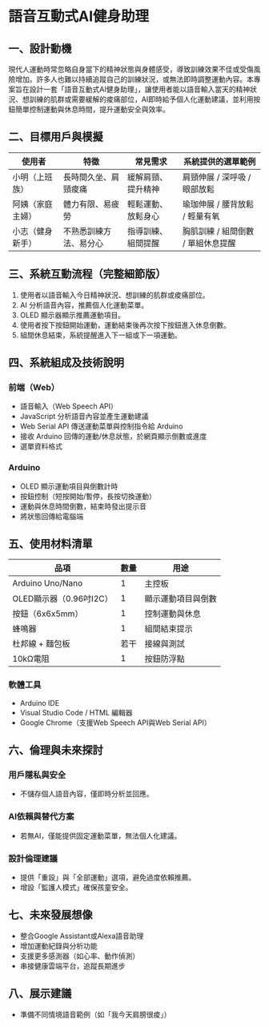 # 語音互動式AI健身助理

## 一、設計動機
現代人運動時常忽略自身當下的精神狀態與身體感受，導致訓練效果不佳或受傷風險增加。許多人也難以持續追蹤自己的訓練狀況，或無法即時調整運動內容。本專案旨在設計一套「語音互動式AI健身助理」，讓使用者能以語音輸入當天的精神狀況、想訓練的肌群或需要緩解的痠痛部位，AI即時給予個人化運動建議，並利用按鈕簡單控制運動與休息時間，提升運動安全與效率。

## 二、目標用戶與模擬
| 使用者         | 特徵                 | 常見需求           | 系統提供的選單範例         |
|--------------|--------------------|------------------|------------------------|
| 小明（上班族）   | 長時間久坐、肩頸痠痛      | 緩解肩頸、提升精神      | 肩頸伸展 / 深呼吸 / 眼部放鬆   |
| 阿姨（家庭主婦）  | 體力有限、易疲勞         | 輕鬆運動、放鬆身心      | 瑜珈伸展 / 腰背放鬆 / 輕量有氧   |
| 小志（健身新手）  | 不熟悉訓練方法、易分心     | 指導訓練、組間提醒      | 胸肌訓練 / 組間倒數 / 單組休息提醒 |

## 三、系統互動流程（完整細節版）
1. 使用者以語音輸入今日精神狀況、想訓練的肌群或痠痛部位。
2. AI 分析語音內容，推薦個人化運動菜單。
3. OLED 顯示器顯示推薦運動項目。
4. 使用者按下按鈕開始運動，運動結束後再次按下按鈕進入休息倒數。
5. 組間休息結束，系統提醒進入下一組或下一項運動。

## 四、系統組成及技術說明
### 前端（Web）
- 語音輸入（Web Speech API）
- JavaScript 分析語音內容並產生運動建議
- Web Serial API 傳送運動菜單與控制指令給 Arduino
- 接收 Arduino 回傳的運動/休息狀態，於網頁顯示倒數或進度
- 選單資料格式

### Arduino
- OLED 顯示運動項目與倒數計時
- 按鈕控制（短按開始/暫停，長按切換運動）
- 運動與休息時間倒數，結束時發出提示音
- 將狀態回傳給電腦端

## 五、使用材料清單
| 品項                   | 數量 | 用途                 |
|----------------------|-----|--------------------|
| Arduino Uno/Nano     | 1   | 主控板               |
| OLED顯示器（0.96吋I2C） | 1   | 顯示運動項目與倒數        |
| 按鈕（6x6x5mm）         | 1   | 控制運動與休息           |
| 蜂鳴器                  | 1   | 組間結束提示            |
| 杜邦線 + 麵包板           | 若干 | 接線與測試              |
| 10kΩ電阻               | 1   | 按鈕防浮點              |

### 軟體工具
- Arduino IDE
- Visual Studio Code / HTML 編輯器
- Google Chrome（支援Web Speech API與Web Serial API）

## 六、倫理與未來探討
### 用戶隱私與安全
- 不儲存個人語音內容，僅即時分析並回應。

### AI依賴與替代方案
- 若無AI，僅能提供固定運動菜單，無法個人化建議。

### 設計倫理建議
- 提供「重設」與「全部運動」選項，避免過度依賴推薦。
- 增設「監護人模式」確保孩童安全。

## 七、未來發展想像
- 整合Google Assistant或Alexa語音助理
- 增加運動紀錄與分析功能
- 支援更多感測器（如心率、動作偵測）
- 串接健康雲端平台，追蹤長期進步

## 八、展示建議
- 準備不同情境語音範例（如「我今天肩膀很痠」）
